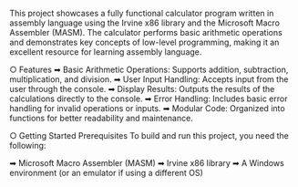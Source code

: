 This project showcases a fully functional calculator program written in assembly language using the Irvine x86 library and the Microsoft Macro Assembler (MASM). The calculator performs basic arithmetic operations and demonstrates key concepts of low-level programming, making it an excellent resource for learning assembly language.

○ Features
➡ Basic Arithmetic Operations: Supports addition, subtraction, multiplication, and division.
➡ User Input Handling: Accepts input from the user through the console.
➡ Display Results: Outputs the results of the calculations directly to the console.
➡ Error Handling: Includes basic error handling for invalid operations or inputs.
➡ Modular Code: Organized into functions for better readability and maintenance.

○ Getting Started
Prerequisites
To build and run this project, you need the following:

➡ Microsoft Macro Assembler (MASM)
➡ Irvine x86 library
➡ A Windows environment (or an emulator if using a different OS)
